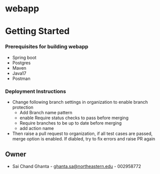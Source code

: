 # webapp
# Getting Started

### Prerequisites for building webapp

- Spring boot
- Postgres
- Maven
- Java17
- Postman

### Deployment Instructions

* Change following branch settings in organization to enable branch protection
	- Add Branch name pattern
	- enable Require status checks to pass before merging
	- Require branches to be up to date before merging
	- add action name
* Then raise a pull request to organization, if all test cases are passed, merge option is enabled. If diabled, try to fix errors and raise PR again


## Owner

- Sai Chand Ghanta - ghanta.sa@northeastern.edu - 002958772

